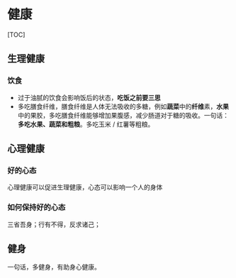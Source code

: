 # 健康

[TOC]

## 生理健康

### 饮食

* 过于油腻的饮食会影响饭后的状态，**吃饭之前要三思**
* 多吃膳食纤维，膳食纤维是人体无法吸收的多糖，例如**蔬菜**中的**纤维**素，**水果**中的果胶，多吃膳食纤维能够增加果腹感，减少肠道对于糖的吸收。一句话：**多吃水果、蔬菜和粗粮**。多吃玉米 / 红薯等粗粮。

## 心理健康

### 好的心态

心理健康可以促进生理健康，心态可以影响一个人的身体

### 如何保持好的心态

三省吾身；行有不得，反求诸己；

## 健身

一句话，多健身，有助身心健康。